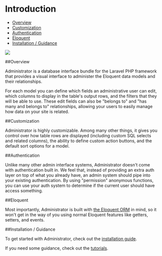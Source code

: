 # Introduction

- [Overview](#overview)
- [Customization](#customization)
- [Authentication](#authentication)
- [Eloquent](#eloquent)
- [Installation / Guidance](#installation-guidance)

<img src="https://raw.github.com/FrozenNode/Laravel-Administrator/master/examples/images/overview.jpg" />

<a name="overview"></a>
##Overview

Administrator is a database interface bundle for the Laravel PHP framework that provides a visual interface to administer the Eloquent data models and their relationships.

For each model you can define which fields an administrative user can edit, which columns to display in the table's output rows, and the filters that they will be able to use. These edit fields can also be "belongs to" and "has many and belongs to" relationships, allowing your users to easily manage how data on your site is related.


<a name="customization"></a>
##Customization

Administrator is highly customizable. Among many other things, it gives you control over how table rows are displayed (including custom SQL selects and related columns), the ability to define custom action buttons, and the default sort options for a model.


<a name="authentication"></a>
##Authentication

Unlike many other admin interface systems, Administrator doesn't come with authentication built in. We feel that, instead of providing an extra auth layer on top of what you already have, an admin system should pipe into your existing authentication. By using "permission" anonymous functions, you can use your auth system to determine if the current user should have access something.


<a name="eloquent"></a>
##Eloquent

Most importantly, Administrator is built with [the Eloquent ORM](http://laravel.com/docs/database/eloquent) in mind, so it won't get in the way of you using normal Eloquent features like getters, setters, and events.


<a name="installation-guidance"></a>
##Installation / Guidance

To get started with Administrator, check out the [installation guide](/docs/installation).

If you need some guidance, check out the [tutorials](/docs/tutorials).